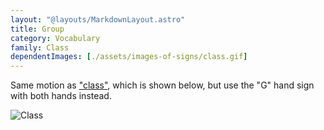 ```yaml
---
layout: "@layouts/MarkdownLayout.astro"
title: Group
category: Vocabulary
family: Class
dependentImages: [./assets/images-of-signs/class.gif]
---
```


Same motion as ["class"](./class), which is shown below,
but use the "G" hand sign with both hands instead.

![Class](@signs/class.gif)
